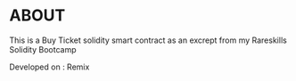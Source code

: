 # ABOUT

This is a Buy Ticket solidity smart contract as an excrept from my Rareskills Solidity Bootcamp

Developed on : Remix
